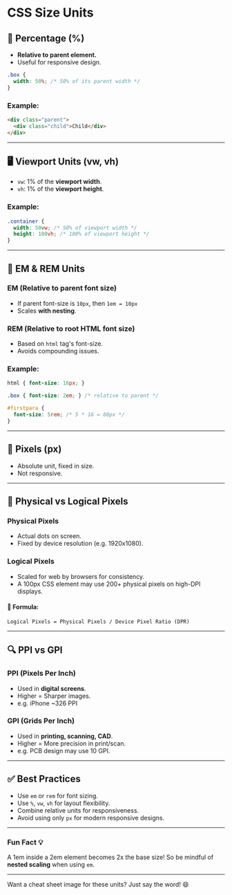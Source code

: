 # CSS Size Units

## 📏 Percentage (%)
- **Relative to parent element.**
- Useful for responsive design.

```css
.box {
  width: 50%; /* 50% of its parent width */
}
```

### Example:
```html
<div class="parent">
  <div class="child">Child</div>
</div>
```

---

## 🖥 Viewport Units (vw, vh)
- `vw`: 1% of the **viewport width**.
- `vh`: 1% of the **viewport height**.

### Example:
```css
.container {
  width: 50vw; /* 50% of viewport width */
  height: 100vh; /* 100% of viewport height */
}
```

---

## 🔡 EM & REM Units

### EM (Relative to parent font size)
- If parent font-size is `10px`, then `1em = 10px`
- Scales **with nesting**.

### REM (Relative to root HTML font size)
- Based on `html` tag's font-size.
- Avoids compounding issues.

### Example:
```css
html { font-size: 16px; }

.box { font-size: 2em; } /* relative to parent */

#firstpara {
  font-size: 5rem; /* 5 * 16 = 80px */
}
```

---

## 🧮 Pixels (px)
- Absolute unit, fixed in size.
- Not responsive.

---

## 🧩 Physical vs Logical Pixels

### Physical Pixels
- Actual dots on screen.
- Fixed by device resolution (e.g. 1920x1080).

### Logical Pixels
- Scaled for web by browsers for consistency.
- A 100px CSS element may use 200+ physical pixels on high-DPI displays.

#### 📐 Formula:
```
Logical Pixels = Physical Pixels / Device Pixel Ratio (DPR)
```

---

## 🔍 PPI vs GPI

### PPI (Pixels Per Inch)
- Used in **digital screens**.
- Higher = Sharper images.
- e.g. iPhone ~326 PPI

### GPI (Grids Per Inch)
- Used in **printing, scanning, CAD**.
- Higher = More precision in print/scan.
- e.g. PCB design may use 10 GPI.

---

## ✅ Best Practices
- Use `em` or `rem` for font sizing.
- Use `%`, `vw`, `vh` for layout flexibility.
- Combine relative units for responsiveness.
- Avoid using only `px` for modern responsive designs.

---

### Fun Fact 💡
A 1em inside a 2em element becomes 2x the base size!
So be mindful of **nested scaling** when using `em`.

---

Want a cheat sheet image for these units? Just say the word! 😄

